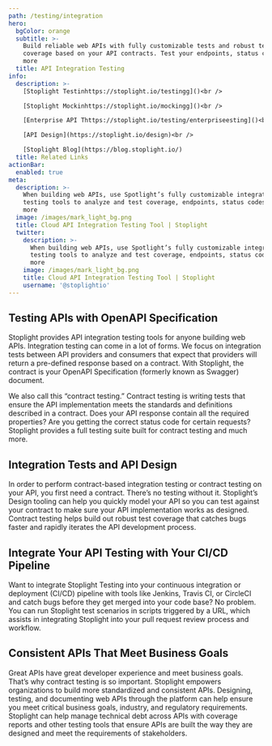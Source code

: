 ```yaml
---
path: /testing/integration
hero:
  bgColor: orange
  subtitle: >-
    Build reliable web APIs with fully customizable tests and robust test
    coverage based on your API contracts. Test your endpoints, status codes, and
    more
  title: API Integration Testing
info:
  description: >-
    [Stoplight Testinhttps://stoplight.io/testingg]()<br />

    [Stoplight Mockinhttps://stoplight.io/mockingg]()<br />

    [Enterprise API Thttps://stoplight.io/testing/enterpriseesting]()<br />

    [API Design](https://stoplight.io/design)<br />

    [Stoplight Blog](https://blog.stoplight.io/)
  title: Related Links
actionBar:
  enabled: true
meta:
  description: >-
    When building web APIs, use Spotlight’s fully customizable integration
    testing tools to analyze and test coverage, endpoints, status codes, and
    more
  image: /images/mark_light_bg.png
  title: Cloud API Integration Testing Tool | Stoplight
  twitter:
    description: >-
      When building web APIs, use Spotlight’s fully customizable integration
      testing tools to analyze and test coverage, endpoints, status codes, and
      more
    image: /images/mark_light_bg.png
    title: Cloud API Integration Testing Tool | Stoplight
    username: '@stoplightio'
---
```


## Testing APIs with OpenAPI Specification

Stoplight provides API integration testing tools for anyone building web APIs. Integration testing can come in a lot of forms. We focus on integration tests between API providers and consumers that expect that providers will return a pre-defined response based on a contract. With Stoplight, the contract is your OpenAPI Specification (formerly known as Swagger) document.

We also call this “contract testing.” Contract testing is writing tests that ensure the API implementation meets the standards and definitions described in a contract. Does your API response contain all the required properties? Are you getting the correct status code for certain requests? Stoplight provides a full testing suite built for contract testing and much more.

## Integration Tests and API Design

In order to perform contract-based integration testing or contract testing on your API, you first need a contract. There’s no testing without it. Stoplight’s Design tooling can help you quickly model your API so you can test against your contract to make sure your API implementation works as designed. Contract testing helps build out robust test coverage that catches bugs faster and rapidly iterates the API development process.

## Integrate Your API Testing with Your CI/CD Pipeline

Want to integrate Stoplight Testing into your continuous integration or deployment (CI/CD) pipeline with tools like Jenkins, Travis CI, or CircleCI and catch bugs before they get merged into your code base? No problem. You can run Stoplight test scenarios in scripts triggered by a URL, which assists in integrating Stoplight into your pull request review process and workflow.

## Consistent APIs That Meet Business Goals

Great APIs have great developer experience and meet business goals. That’s why contract testing is so important. Stoplight empowers organizations to build more standardized and consistent APIs. Designing, testing, and documenting web APIs through the platform can help ensure you meet critical business goals, industry, and regulatory requirements. Stoplight can help manage technical debt across APIs with coverage reports and other testing tools that ensure APIs are built the way they are designed and meet the requirements of stakeholders.
